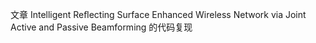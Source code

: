  

文章 Intelligent Reﬂecting Surface Enhanced Wireless Network via Joint Active and Passive Beamforming 的代码复现


